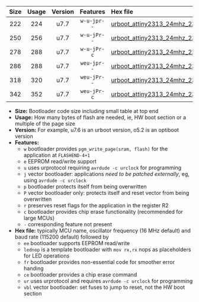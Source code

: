 |Size|Usage|Version|Features|Hex file|
|:-:|:-:|:-:|:-:|:--|
|222|224|u7.7|`w-u-jpr--`|[urboot_attiny2313_24mhz_230400bps_lednop_ur_vbl.hex](https://raw.githubusercontent.com/stefanrueger/urboot.hex/main/mcus/attiny2313/fcpu_24mhz/230400_bps/urboot_attiny2313_24mhz_230400bps_lednop_ur_vbl.hex)|
|250|256|u7.7|`w-u-jPr--`|[urboot_attiny2313_24mhz_230400bps_lednop_fr_ur_vbl.hex](https://raw.githubusercontent.com/stefanrueger/urboot.hex/main/mcus/attiny2313/fcpu_24mhz/230400_bps/urboot_attiny2313_24mhz_230400bps_lednop_fr_ur_vbl.hex)|
|278|288|u7.7|`w-u-jPr-c`|[urboot_attiny2313_24mhz_230400bps_lednop_fr_ce_ur_vbl.hex](https://raw.githubusercontent.com/stefanrueger/urboot.hex/main/mcus/attiny2313/fcpu_24mhz/230400_bps/urboot_attiny2313_24mhz_230400bps_lednop_fr_ce_ur_vbl.hex)|
|286|288|u7.7|`weu-jpr--`|[urboot_attiny2313_24mhz_230400bps_ee_lednop_ur_vbl.hex](https://raw.githubusercontent.com/stefanrueger/urboot.hex/main/mcus/attiny2313/fcpu_24mhz/230400_bps/urboot_attiny2313_24mhz_230400bps_ee_lednop_ur_vbl.hex)|
|318|320|u7.7|`weu-jPr--`|[urboot_attiny2313_24mhz_230400bps_ee_lednop_fr_ur_vbl.hex](https://raw.githubusercontent.com/stefanrueger/urboot.hex/main/mcus/attiny2313/fcpu_24mhz/230400_bps/urboot_attiny2313_24mhz_230400bps_ee_lednop_fr_ur_vbl.hex)|
|342|352|u7.7|`weu-jPr-c`|[urboot_attiny2313_24mhz_230400bps_ee_lednop_fr_ce_ur_vbl.hex](https://raw.githubusercontent.com/stefanrueger/urboot.hex/main/mcus/attiny2313/fcpu_24mhz/230400_bps/urboot_attiny2313_24mhz_230400bps_ee_lednop_fr_ce_ur_vbl.hex)|

- **Size:** Bootloader code size including small table at top end
- **Usage:** How many bytes of flash are needed, ie, HW boot section or a multiple of the page size
- **Version:** For example, u7.6 is an urboot version, o5.2 is an optiboot version
- **Features:**
  + `w` bootloader provides `pgm_write_page(sram, flash)` for the application at `FLASHEND-4+1`
  + `e` EEPROM read/write support
  + `u` uses urprotocol requiring `avrdude -c urclock` for programming
  + `j` vector bootloader: applications *need to be patched externally*, eg, using `avrdude -c urclock`
  + `p` bootloader protects itself from being overwritten
  + `P` vector bootloader only: protects itself and reset vector from being overwritten
  + `r` preserves reset flags for the application in the register R2
  + `c` bootloader provides chip erase functionality (recommended for large MCUs)
  + `-` corresponding feature not present
- **Hex file:** typically MCU name, oscillator frequency (16 MHz default) and baud rate (115200 default) followed by
  + `ee` bootloader supports EEPROM read/write
  + `lednop` is a template bootloader with `mov rx,rx` nops as placeholders for LED operations
  + `fr` bootloader provides non-essential code for smoother error handing
  + `ce` bootloader provides a chip erase command
  + `ur` uses urprotocol and requires `avrdude -c urclock` for programming
  + `vbl` vector bootloader: set fuses to jump to reset, not the HW boot section

